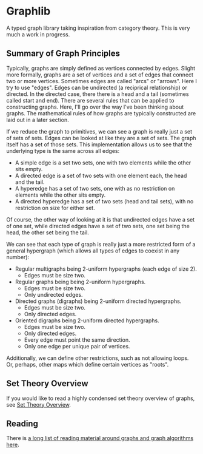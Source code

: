 # Graphlib

A typed graph library taking inspiration from category theory. This is very much
a work in progress.

## Summary of Graph Principles

Typically, graphs are simply defined as vertices connected by edges. Slight more
formally, graphs are a set of vertices and a set of edges that connect two or
more vertices. Sometimes edges are called "arcs" or "arrows". Here I try to use
"edges". Edges can be undirected (a reciprical relationship) or directed. In the
directed case, there there is a head and a tail (sometimes called start and end).
There are several rules that can be applied to constructing graphs. Here, I'll go
over the way I've been thinking about graphs. The mathematical rules of how
graphs are typically constructed are laid out in a later section.

If we reduce the graph to primitives, we can see a graph is really just a set of
sets of sets. Edges can be looked at like they are a set of sets. The graph
itself has a set of those sets. This implementation allows us to see that the
underlying type is the same across all edges:

* A simple edge is a set two sets, one with two elements while the other sits
  empty.
* A directed edge is a set of two sets with one element each, the head and the
  tail.
* A hyperedge has a set of two sets, one with as no restriction on elements
  while the other sits empty.
* A directed hyperedge has a set of two sets (head and tail sets), with no
  restriction on size for either set.

Of course, the other way of looking at it is that undirected edges have a set of
one set, while directed edges have a set of two sets, one set being the head, 
the other set being the tail.

We can see that each type of graph is really just a more restricted form of
a general hypergraph (which allows all types of edges to coexist in any number):

* Regular multigraphs being 2-uniform hypergraphs (each edge of size 2).
  * Edges must be size two.
* Regular graphs being being 2-uniform hypergraphs.
  * Edges must be size two.
  * Only undirected edges.
* Directed graphs (digraphs) being 2-uniform directed hypergraphs.
  * Edges must be size two.
  * Only directed edges.
* Oriented digraphs being 2-uniform directed hypergraphs.
  * Edges must be size two.
  * Only directed edges.
  * Every edge must point the same direction.
  * Only one edge per unique pair of vertices.

Additionally, we can define other restrictions, such as not allowing loops. Or,
perhaps, other maps which define certain vertices as "roots".

## Set Theory Overview

If you would like to read a highly condensed set theory overview of graphs, see [Set Theory Overview](docs/set_theory_overview.md).

## Reading

There is [a long list of reading material around graphs and graph algorithms here](docs/reading.md).